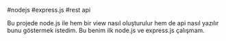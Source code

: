 #nodejs
#express.js
#rest api



Bu projede node.js ile hem bir view nasıl oluşturulur hem de api nasıl yazılır bunu göstermek istedim. Bu benim ilk node.js ve express.js çalışmam. 
